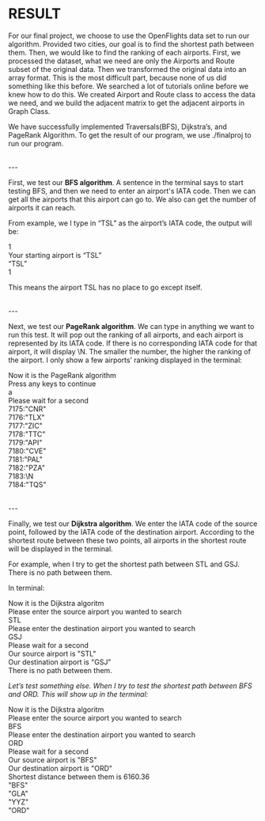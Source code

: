 # RESULT
For our final project, we choose to use the OpenFlights data set to run our algorithm. 	Provided two cities, our goal is to find the shortest path between them. Then, we would like to find the ranking of each airports.
First, we processed the dataset, what we need are only the Airports and Route subset of the original data. Then we transformed the original data into an array format. This is the most difficult part, because none of us did something like this before. We searched a lot of tutorials online before we knew how to do this. We created Airport and Route class to access the data we need, and we build the adjacent matrix to get the adjacent airports in Graph Class.

We have successfully implemented Traversals(BFS), Dijkstra’s, and PageRank Algorithm. To get the result of our program, we use ./finalproj to run our program. 

<br />
---
<br />

First, we test our **BFS algorithm**. A sentence in the terminal says to start testing BFS, and then we need to enter an airport's IATA code. Then we can get all the airports that this airport can go to. We also can get the number of airports it can reach.

From example, we I type in “TSL” as the airport’s IATA code, the output will be:

1<br />
Your starting airport is “TSL”<br />
“TSL”<br />
1

This means the airport TSL has no place to go except itself.


<br />
---
<br />

Next, we test our **PageRank algorithm**. We can type in anything we want to run this test. It will pop out the ranking of all airports, and each airport is represented by its IATA code. If there is no corresponding IATA code for that airport, it will display \N. The smaller the number, the higher the ranking of the airport. 
I only show a few airports’ ranking displayed in the terminal:

Now it is the PageRank algorithm<br />
Press any keys to continue<br />
a<br />
Please wait for a second<br />
7175:"CNR"<br />
7176:"TLX"<br />
7177:"ZIC"<br />
7178:"TTC"<br />
7179:"API"<br />
7180:"CVE"<br />
7181:"PAL"<br />
7182:"PZA"<br />
7183:\N<br />
7184:"TQS"<br />

<br />
---
<br />

Finally, we test our **Dijkstra algorithm**. We enter the IATA code of the source point, followed by the IATA code of the destination airport. According to the shortest route between these two points, all airports in the shortest route will be displayed in the terminal.

For example, when I try to get the shortest path between STL and GSJ. There is no path between them.

In terminal:

Now it is the Dijkstra algoritm <br />
Please enter the source airport you wanted to search<br />
STL    <br />
Please enter the destination airport you wanted to search<br />
GSJ<br />
Please wait for a second<br />
Our source airport is "STL"<br />
Our destination airport is "GSJ"<br />
There is no path between them.<br />

_Let’s test something else. When I try to test the shortest path between BFS and ORD. This will show up in the terminal:_

Now it is the Dijkstra algoritm <br />
Please enter the source airport you wanted to search<br />
BFS<br />
Please enter the destination airport you wanted to search<br />
ORD<br />
Please wait for a second<br />
Our source airport is "BFS"<br />
Our destination airport is "ORD"<br />
Shortest distance between them is 6160.36<br />
"BFS"<br />
"GLA"<br />
"YYZ"<br />
"ORD"<br />
